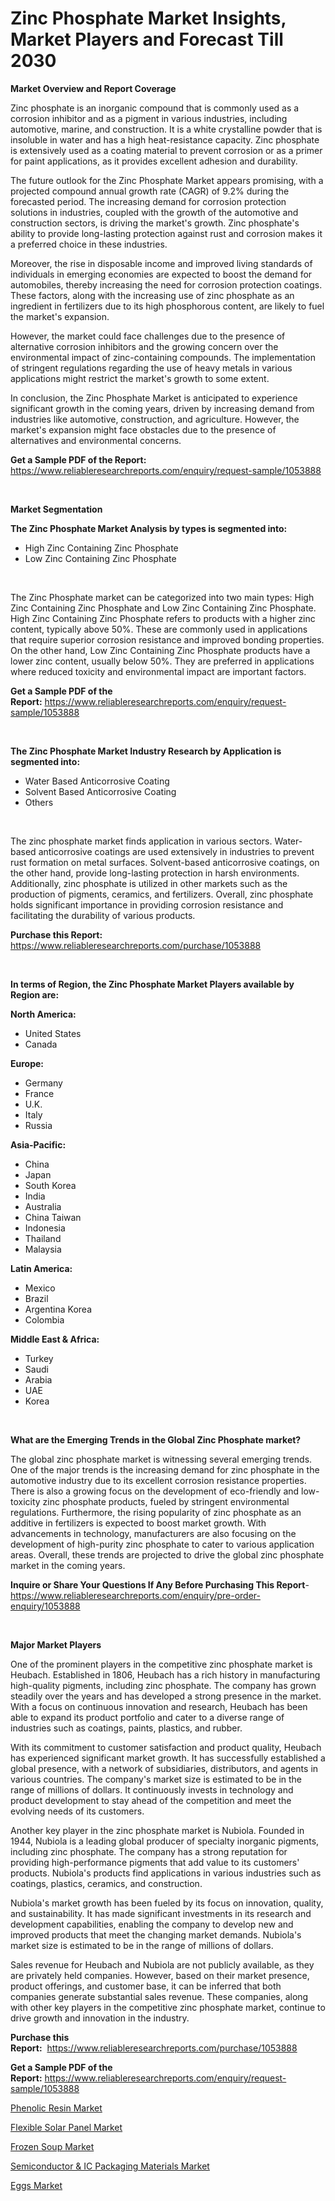 <p><h1>Zinc Phosphate Market Insights, Market Players and Forecast Till 2030</h1></p><p><strong>Market Overview and Report Coverage</strong></p>
<p><p>Zinc phosphate is an inorganic compound that is commonly used as a corrosion inhibitor and as a pigment in various industries, including automotive, marine, and construction. It is a white crystalline powder that is insoluble in water and has a high heat-resistance capacity. Zinc phosphate is extensively used as a coating material to prevent corrosion or as a primer for paint applications, as it provides excellent adhesion and durability.</p><p>The future outlook for the Zinc Phosphate Market appears promising, with a projected compound annual growth rate (CAGR) of 9.2% during the forecasted period. The increasing demand for corrosion protection solutions in industries, coupled with the growth of the automotive and construction sectors, is driving the market's growth. Zinc phosphate's ability to provide long-lasting protection against rust and corrosion makes it a preferred choice in these industries.</p><p>Moreover, the rise in disposable income and improved living standards of individuals in emerging economies are expected to boost the demand for automobiles, thereby increasing the need for corrosion protection coatings. These factors, along with the increasing use of zinc phosphate as an ingredient in fertilizers due to its high phosphorous content, are likely to fuel the market's expansion.</p><p>However, the market could face challenges due to the presence of alternative corrosion inhibitors and the growing concern over the environmental impact of zinc-containing compounds. The implementation of stringent regulations regarding the use of heavy metals in various applications might restrict the market's growth to some extent.</p><p>In conclusion, the Zinc Phosphate Market is anticipated to experience significant growth in the coming years, driven by increasing demand from industries like automotive, construction, and agriculture. However, the market's expansion might face obstacles due to the presence of alternatives and environmental concerns.</p></p>
<p><strong>Get a Sample PDF of the Report:</strong> <a href="https://www.reliableresearchreports.com/enquiry/request-sample/1053888">https://www.reliableresearchreports.com/enquiry/request-sample/1053888</a></p>
<p>&nbsp;</p>
<p><strong>Market Segmentation</strong></p>
<p><strong>The Zinc Phosphate Market Analysis by types is segmented into:</strong></p>
<p><ul><li>High Zinc Containing Zinc Phosphate</li><li>Low Zinc Containing Zinc Phosphate</li></ul></p>
<p>&nbsp;</p>
<p><p>The Zinc Phosphate market can be categorized into two main types: High Zinc Containing Zinc Phosphate and Low Zinc Containing Zinc Phosphate. High Zinc Containing Zinc Phosphate refers to products with a higher zinc content, typically above 50%. These are commonly used in applications that require superior corrosion resistance and improved bonding properties. On the other hand, Low Zinc Containing Zinc Phosphate products have a lower zinc content, usually below 50%. They are preferred in applications where reduced toxicity and environmental impact are important factors.</p></p>
<p><strong>Get a Sample PDF of the Report:</strong>&nbsp;<a href="https://www.reliableresearchreports.com/enquiry/request-sample/1053888">https://www.reliableresearchreports.com/enquiry/request-sample/1053888</a></p>
<p>&nbsp;</p>
<p><strong>The Zinc Phosphate Market Industry Research by Application is segmented into:</strong></p>
<p><ul><li>Water Based Anticorrosive Coating</li><li>Solvent Based Anticorrosive Coating</li><li>Others</li></ul></p>
<p>&nbsp;</p>
<p><p>The zinc phosphate market finds application in various sectors. Water-based anticorrosive coatings are used extensively in industries to prevent rust formation on metal surfaces. Solvent-based anticorrosive coatings, on the other hand, provide long-lasting protection in harsh environments. Additionally, zinc phosphate is utilized in other markets such as the production of pigments, ceramics, and fertilizers. Overall, zinc phosphate holds significant importance in providing corrosion resistance and facilitating the durability of various products.</p></p>
<p><strong>Purchase this Report:</strong>&nbsp; <a href="https://www.reliableresearchreports.com/purchase/1053888">https://www.reliableresearchreports.com/purchase/1053888</a></p>
<p>&nbsp;</p>
<p><strong>In terms of Region, the Zinc Phosphate Market Players available by Region are:</strong></p>
<p>
    <p> <strong> North America: </strong>
        <ul>
            <li>United States</li>
            <li>Canada</li>
        </ul>
        </p> 
    <p> <strong> Europe: </strong>
        <ul>
            <li>Germany</li>
            <li>France</li>
            <li>U.K.</li>
            <li>Italy</li>
            <li>Russia</li>
        </ul>
        </p> 
    <p> <strong> Asia-Pacific: </strong>
        <ul>
            <li>China</li>
            <li>Japan</li>
            <li>South Korea</li>
            <li>India</li>
            <li>Australia</li>
            <li>China Taiwan</li>
            <li>Indonesia</li>
            <li>Thailand</li>
            <li>Malaysia</li>
        </ul>
        </p> 
    <p> <strong> Latin America: </strong>
        <ul>
            <li>Mexico</li>
            <li>Brazil</li>
            <li>Argentina Korea</li>
            <li>Colombia</li>
        </ul>
        </p> 
    <p> <strong> Middle East & Africa: </strong>
        <ul>
            <li>Turkey</li>
            <li>Saudi</li>
            <li>Arabia</li>
            <li>UAE</li>
            <li>Korea</li>
        </ul>
    </p>
    </p>
<p>&nbsp;</p>
<p><strong>What are the Emerging Trends in the Global Zinc Phosphate market?</strong></p>
<p><p>The global zinc phosphate market is witnessing several emerging trends. One of the major trends is the increasing demand for zinc phosphate in the automotive industry due to its excellent corrosion resistance properties. There is also a growing focus on the development of eco-friendly and low-toxicity zinc phosphate products, fueled by stringent environmental regulations. Furthermore, the rising popularity of zinc phosphate as an additive in fertilizers is expected to boost market growth. With advancements in technology, manufacturers are also focusing on the development of high-purity zinc phosphate to cater to various application areas. Overall, these trends are projected to drive the global zinc phosphate market in the coming years.</p></p>
<p><strong>Inquire or Share Your Questions If Any Before Purchasing This Report</strong>- <a href="https://www.reliableresearchreports.com/enquiry/pre-order-enquiry/1053888">https://www.reliableresearchreports.com/enquiry/pre-order-enquiry/1053888</a></p>
<p>&nbsp;</p>
<p><strong>Major Market Players</strong></p>
<p><p>One of the prominent players in the competitive zinc phosphate market is Heubach. Established in 1806, Heubach has a rich history in manufacturing high-quality pigments, including zinc phosphate. The company has grown steadily over the years and has developed a strong presence in the market. With a focus on continuous innovation and research, Heubach has been able to expand its product portfolio and cater to a diverse range of industries such as coatings, paints, plastics, and rubber. </p><p>With its commitment to customer satisfaction and product quality, Heubach has experienced significant market growth. It has successfully established a global presence, with a network of subsidiaries, distributors, and agents in various countries. The company's market size is estimated to be in the range of millions of dollars. It continuously invests in technology and product development to stay ahead of the competition and meet the evolving needs of its customers. </p><p>Another key player in the zinc phosphate market is Nubiola. Founded in 1944, Nubiola is a leading global producer of specialty inorganic pigments, including zinc phosphate. The company has a strong reputation for providing high-performance pigments that add value to its customers' products. Nubiola's products find applications in various industries such as coatings, plastics, ceramics, and construction. </p><p>Nubiola's market growth has been fueled by its focus on innovation, quality, and sustainability. It has made significant investments in its research and development capabilities, enabling the company to develop new and improved products that meet the changing market demands. Nubiola's market size is estimated to be in the range of millions of dollars. </p><p>Sales revenue for Heubach and Nubiola are not publicly available, as they are privately held companies. However, based on their market presence, product offerings, and customer base, it can be inferred that both companies generate substantial sales revenue. These companies, along with other key players in the competitive zinc phosphate market, continue to drive growth and innovation in the industry.</p></p>
<p><strong>Purchase this Report:</strong>&nbsp;&nbsp;<a href="https://www.reliableresearchreports.com/purchase/1053888">https://www.reliableresearchreports.com/purchase/1053888</a></p>
<p></p>
<p><strong>Get a Sample PDF of the Report:</strong>&nbsp;<a href="https://www.reliableresearchreports.com/enquiry/request-sample/1053888">https://www.reliableresearchreports.com/enquiry/request-sample/1053888</a></p>
<p><p><a href="https://github.com/grishafomin4852/Market-Research-Report-List-1/blob/main/phenolic-resin-market.md">Phenolic Resin Market</a></p><p><a href="https://medium.com/@jenniebrown07/flexible-solar-panel-market-report-reveals-the-latest-trends-and-growth-opportunities-of-this-633e7f843090">Flexible Solar Panel Market</a></p><p><a href="https://medium.com/@tobyyundt2023/frozen-soup-market-analysis-its-cagr-market-segmentation-and-global-industry-overview-3fe0ea6089ab">Frozen Soup Market</a></p><p><a href="https://github.com/abbypearson7765/Market-Research-Report-List-1/blob/main/semiconductor-ic-packaging-materials-market.md">Semiconductor & IC Packaging Materials Market</a></p><p><a href="https://medium.com/@kimzemlak1955/analyzing-eggs-market-global-industry-perspective-and-forecast-2023-to-2030-d241f4b9a159">Eggs Market</a></p></p>